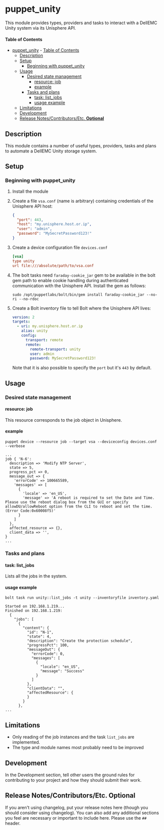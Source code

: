 # puppet_unity

This module provides types, providers and tasks to interact with a DellEMC Unity system via its Unisphere API.

#### Table of Contents

- [puppet_unity](#puppet_unity)
      - [Table of Contents](#table-of-contents)
  - [Description](#description)
  - [Setup](#setup)
    - [Beginning with puppet_unity](#beginning-with-puppet_unity)
  - [Usage](#usage)
    - [Desired state management](#desired-state-management)
      - [resource: job](#resource-job)
      - [example](#example)
    - [Tasks and plans](#tasks-and-plans)
      - [task: list_jobs](#task-list_jobs)
      - [usage example](#usage-example)
  - [Limitations](#limitations)
  - [Development](#development)
  - [Release Notes/Contributors/Etc. **Optional**](#release-notescontributorsetc-optional)

## Description

This module contains a number of useful types, providers, tasks and plans to automate a DellEMC Unity storage system.

## Setup


### Beginning with puppet_unity

1. Install the module
1. Create a file `vsa.conf` (name is arbitrary) containing credentials of the Unisphere API host:

    ```json
    {
      "port": 443,
      "host": "my.unisphere.host.or.ip",
      "user": "admin",
      "password": "MySecretPassword123!"
    }
    ```

1. Create a device configuration file `devices.conf`

    ```ini
    [vsa]
    type unity
    url file:///absolute/path/to/vsa.conf
    ```

1. The bolt tasks need `faraday-cookie_jar` gem to be available in the bolt gem path to enable cookie handling during authenticated communication with the Unisphere API. Install the gem as follows:

    ```shell
    sudo /opt/puppetlabs/bolt/bin/gem install faraday-cookie_jar --no-ri --no-rdoc 
    ```

1. Create a Bolt inventory file to tell Bolt where the Unisphere API lives:

    ```yaml
    version: 2
    targets:
      - uri: my.unisphere.host.or.ip
        alias: unity
        config:
          transport: remote
          remote:
            remote-transport: unity
            user: admin
            password: MySecretPassword123!
    ```

    Note that it is also possible to specify the `port` but it's `443` by default.

## Usage

### Desired state management

#### resource: job
This resource corresponds to the job object in Unisphere.
#### example

  ```shell
  puppet device --resource job --target vsa --deviceconfig devices.conf --verbose
  ```
  ```puppet
  ...
  job { 'N-6':
    description => 'Modify NTP Server',
    state => 5,
    progress_pct => 0,
    message_out => {
      'errorCode' => 100665589,
      'messages' => [
        {
          'locale' => 'en_US',
          'message' => 'A reboot is required to set the Date and Time. Please use the reboot dialog box from the GUI or specify allowDU/allowReboot option from the CLI to reboot and set the time. (Error Code:0x60008f5)'
        }
      ]
    },
    affected_resource => {},
    client_data => '',
}
...
```

### Tasks and plans

#### task: list_jobs
Lists all the jobs in the system.
#### usage example
```shell
bolt task run unity::list_jobs -t unity --inventoryfile inventory.yaml
```
```shell
Started on 192.168.1.219...
Finished on 192.168.1.219:
  {
    "jobs": [
      {
        "content": {
          "id": "N-1",
          "state": 4,
          "description": "Create the protection schedule",
          "progressPct": 100,
          "messageOut": {
            "errorCode": 0,
            "messages": [
              {
                "locale": "en_US",
                "message": "Success"
              }
            ]
          },
          "clientData": "",
          "affectedResource": {
          }
        }
      },
...
```


## Limitations

* Only reading of the job instances and the task `list_jobs` are implemented.
* The type and module names most probably need to be improved

## Development

In the Development section, tell other users the ground rules for contributing to your project and how they should submit their work.

## Release Notes/Contributors/Etc. **Optional**

If you aren't using changelog, put your release notes here (though you should consider using changelog). You can also add any additional sections you feel are necessary or important to include here. Please use the `## ` header.
